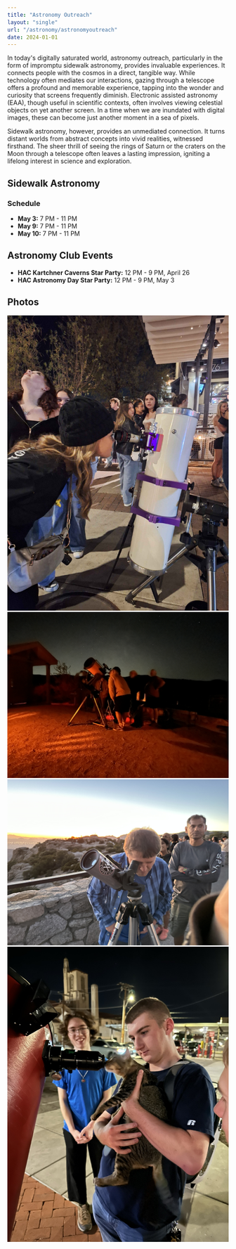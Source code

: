 ```yaml
---
title: "Astronomy Outreach"
layout: "single"
url: "/astronomy/astronomyoutreach"
date: 2024-01-01
---
```


In today's digitally saturated world, astronomy outreach, particularly in the form of impromptu sidewalk astronomy, provides invaluable experiences. It connects people with the cosmos in a direct, tangible way. While technology often mediates our interactions, gazing through a telescope offers a profound and memorable experience, tapping into the wonder and curiosity that screens frequently diminish. Electronic assisted astronomy (EAA), though useful in scientific contexts, often involves viewing celestial objects on yet another screen. In a time when we are inundated with digital images, these can become just another moment in a sea of pixels.

Sidewalk astronomy, however, provides an unmediated connection. It turns distant worlds from abstract concepts into vivid realities, witnessed firsthand. The sheer thrill of seeing the rings of Saturn or the craters on the Moon through a telescope often leaves a lasting impression, igniting a lifelong interest in science and exploration. 

## Sidewalk Astronomy

### Schedule

- **May 3:** 7 PM - 11 PM
- **May 9:** 7 PM - 11 PM
- **May 10:** 7 PM - 11 PM

## Astronomy Club Events

- **HAC Kartchner Caverns Star Party:** 12 PM - 9 PM, April 26
- **HAC Astronomy Day Star Party:** 12 PM - 9 PM, May 3

## Photos

![6swastro](images/6swastro.JPEG)
![c11oracle](images/c11oracle.JPEG)
![mak70](images/mak70.JPEG)
![qcat](images/qcat.JPEG)